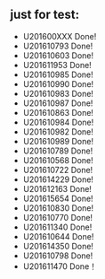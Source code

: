 ## just for test:
- U201600XXX Done!
- U201610793 Done!
- U201610603 Done!
- U201611953 Done!
- U201610985 Done!
- U201610990 Done!
- U201610983 Done!
- U201610987 Done!
- U201610863 Done!
- U201610984 Done!
- U201610982 Done!
- U201610989 Done!
- U201610789 Done!
- U201610568 Done!
- U201610722 Done!
- U201614229 Done!
- U201612163 Done!
- U201615654 Done!
- U201610830 Done!
- U201610770 Done!
- U201611340 Done!
- U201610644 Done!
- U201614350 Done!
- U201610798 Done!
- U201611470 Done！
